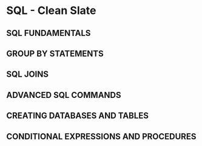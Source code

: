 # SQL - Clean Slate 

## SQL FUNDAMENTALS


## GROUP BY STATEMENTS



## SQL JOINS




## ADVANCED SQL COMMANDS



## CREATING DATABASES AND TABLES



## CONDITIONAL EXPRESSIONS AND PROCEDURES
